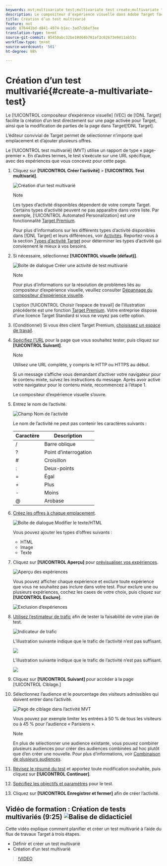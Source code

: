 ```yaml
---
keywords: mvt;multivariate test;multivariate test create;multivariate test creating;mvt create;mvt creating;mvt how;multivariate test how
description: Le compositeur d’expérience visuelle dans Adobe Target facilite la création d’un test multivarié (MVT) directement sur une page activée pour Target, ainsi que la modification de parties de la page dans Target.
title: Création d’un test multivarié
feature: mvt
uuid: 876441bd-d841-4974-b1ec-3ad7cb6ef3ee
translation-type: tm+mt
source-git-commit: 95450abc32be19d04b791af3c62673e9411ab53c
workflow-type: tm+mt
source-wordcount: '561'
ht-degree: 98%

---
```



# Création d’un test multivarié{#create-a-multivariate-test}

Le [!UICONTROL compositeur d’expérience visuelle] (VEC) de [!DNL Target] facilite la création d’un test directement sur une page activée pour Target, ainsi que la modification de parties de la page dans Target[!DNL Target].

L’éditeur convivial de Target permet de sélectionner n’importe quel emplacement et d’ajouter plusieurs offres.

Le [!UICONTROL test multivarié] (MVT) utilise un rapport de type « page-premier ». En d’autres termes, le test s’exécute sur une URL spécifique, avec des expériences que vous concevez pour cette page.

1. Cliquez sur **[!UICONTROL Créer l’activité]** > **[!UICONTROL Test multivarié]**.

   ![Création d’un test multivarié](/help/c-activities/c-multivariate-testing/t-create-multivariate-test/assets/create-multivariate.png)

   >[!NOTE]
   >
   >Les types d’activité disponibles dépendent de votre compte Target. Certains types d’activité peuvent ne pas apparaître dans votre liste. Par exemple, [!UICONTROL Automated Personalization] est une fonctionnalité [Target Premium](/help/c-intro/intro.md#premium).
   >
   >Pour plus d’informations sur les différents types d’activité disponibles dans [!DNL Target] et leurs différences, voir [Activités](/help/c-activities/activities.md#concept_D317A95A1AB54674BA7AB65C7985BA03). Reportez-vous à la section [Types d’activité Target](/help/c-activities/target-activities-guide.md) pour déterminer les types d’activité qui conviennent le mieux à vos besoins.

1. Si nécessaire, sélectionnez **[!UICONTROL visuelle (défaut)]**.

   ![Boîte de dialogue Créer une activité de test multivarié](/help/c-activities/c-multivariate-testing/t-create-multivariate-test/assets/create-mvt-dialog.png)

   >[!NOTE]
   >
   >Pour plus d’informations sur la résolution de problèmes liés au compositeur d’expérience visuelle, veuillez consulter [Dépannage du compositeur d’expérience visuelle](/help/c-experiences/c-visual-experience-composer/r-troubleshoot-composer/troubleshoot-composer.md).
   >
   >L’option [!UICONTROL Choisir l’espace de travail] de l’illustration précédente est une fonction [Target Premium](/help/c-intro/intro.md). Votre entreprise dispose d’une licence Target Standard si vous ne voyez pas cette option.

1. (Conditionnel) Si vous êtes client Target Premium, [choisissez un espace de travail](/help/administrating-target/c-user-management/property-channel/property-channel.md).

1. [Spécifiez l’URL](/help/c-activities/c-multivariate-testing/t-create-multivariate-test/url.md#concept_C12E4A85FF3B4E518E3110F6CF1AF9C0) pour la page que vous souhaitez tester, puis cliquez sur **[!UICONTROL Suivant]**.

   >[!NOTE]
   >
   >Utilisez une URL complète, y compris le HTTP ou HTTPS au début.

   Si un message s’affiche vous demandant d’activer votre navigateur pour le contenu mixte, suivez les instructions du message. Après avoir activé votre navigateur pour le contenu mixte, recommencez à l’étape 1.

   Le compositeur d’expérience visuelle s’ouvre.

1. Entrez le nom de l’activité.

   ![Champ Nom de l’activité](/help/c-activities/c-multivariate-testing/t-create-multivariate-test/assets/activityname.png)

   Le nom de l’activité ne peut pas contenir les caractères suivants :

   | Caractère | Description |
   |--- |--- |
   | / | Barre oblique |
   | ? | Point d’interrogation |
   | # | Croisillon |
   | : | Deux-points |
   | = | Égal |
   | + | Plus |
   | - | Moins |
   | @ | Arobase |

1. [Créez les offres à chaque emplacement](/help/c-activities/c-multivariate-testing/t-create-multivariate-test/add-offers.md#concept_DCE6B45C30F7419B8EC17AFDEE8D8AA6).

   ![Boîte de dialogue Modifier le texte/HTML](/help/c-activities/c-multivariate-testing/t-create-multivariate-test/assets/editoffers.png)

   Vous pouvez ajouter les types d’offres suivants :

   * HTML
   * Image
   * Texte

1. Cliquez sur **[!UICONTROL Aperçu]** pour [prévisualiser vos expériences](/help/c-activities/c-multivariate-testing/t-create-multivariate-test/preview-experiences.md).

   ![Aperçu des expériences](/help/c-activities/c-multivariate-testing/t-create-multivariate-test/assets/preview-mvt.png)

   Vous pouvez afficher chaque expérience et exclure toute expérience que vous ne souhaitez pas inclure dans votre test. Pour exclure une ou plusieurs expériences, cochez les cases de votre choix, puis cliquez sur **[!UICONTROL Exclure]**.

   ![Exclusion d’expériences](/help/c-activities/c-multivariate-testing/t-create-multivariate-test/assets/preview-mvt-exclude.png)

1. [Utilisez l’estimateur de trafic](/help/c-activities/c-multivariate-testing/t-create-multivariate-test/traffic-estimator.md#task_71AA6922AFD447EA8C5E610A78ABA714) afin de tester la faisabilité de votre plan de test.

   ![Indicateur de trafic](/help/c-activities/c-multivariate-testing/t-create-multivariate-test/assets/mvt-traffic-indicator.png)

   L’illustration suivante indique que le trafic de l’activité n’est pas suffisant.

   ![](assets/estimator.png)

   L’illustration suivante indique que le trafic de l’activité n’est pas suffisant.

   ![](assets/estimator2.png)

1. Cliquez sur **[!UICONTROL Suivant]** pour accéder à la page [!UICONTROL Ciblage.]

1. Sélectionnez l’audience et le pourcentage des visiteurs admissibles qui doivent entrer dans l’activité.

   ![Page de ciblage dans l’activité MVT](/help/c-activities/c-multivariate-testing/t-create-multivariate-test/assets/mvt_audperc.png)

   Vous pouvez par exemple limiter les entrées à 50 % de tous les visiteurs ou à 45 % pour l’audience « Parisiens ».

   >[!NOTE]
   >
   >En plus de sélectionner une audience existante, vous pouvez combiner plusieurs audiences pour créer des audiences combinées ad hoc plutôt que d’en créer une nouvelle. Pour plus d’informations, voir [Combinaison de plusieurs audiences](/help/c-target/combining-multiple-audiences.md#concept_A7386F1EA4394BD2AB72399C225981E5).

1. [Révisez le résumé du test](/help/c-activities/c-multivariate-testing/t-create-multivariate-test/test-summary.md#reference_971AB225963A4DC18EEB5B0E20F0A4A7) et apportez toute modification souhaitée, puis cliquez sur **[!UICONTROL Continuer]**.

1. [Spécifiez les objectifs et paramètres](/help/c-activities/c-multivariate-testing/t-create-multivariate-test/goals-and-settings.md#reference_B25389FD6F3A4989801E740364B089CC) pour le test.

1. Cliquez sur **[!UICONTROL Enregistrer et fermer]** afin de créer l’activité.

## Vidéo de formation : Création de tests multivariés (9:25) ![Balise de didacticiel](/help/assets/tutorial.png)

Cette vidéo explique comment planifier et créer un test multivarié à l’aide du flux de travaux Target à trois étapes.

* Définir et créer un test multivarié
* Création d’un test multivarié

>[!VIDEO](https://video.tv.adobe.com/v/17395)
